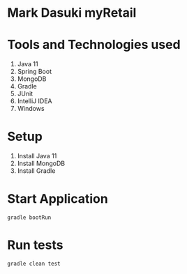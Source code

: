 # Mark Dasuki myRetail

# Tools and Technologies used
1. Java 11
2. Spring Boot
3. MongoDB
4. Gradle
5. JUnit
6. IntelliJ IDEA
7. Windows

# Setup
1. Install Java 11
2. Install MongoDB
3. Install Gradle

# Start Application
```
gradle bootRun
```

# Run tests
```
gradle clean test
```
